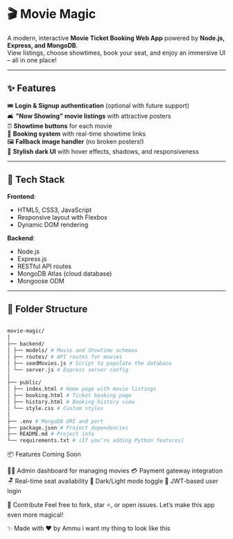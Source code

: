 # 🎬 Movie Magic

A modern, interactive **Movie Ticket Booking Web App** powered by **Node.js, Express, and MongoDB**.  
View listings, choose showtimes, book your seat, and enjoy an immersive UI – all in one place!

---

## ✨ Features

🎟️ **Login & Signup authentication** (optional with future support)  
🛋️ **"Now Showing" movie listings** with attractive posters  
⏰ **Showtime buttons** for each movie  
📄 **Booking system** with real-time showtime links  
🖼️ **Fallback image handler** (no broken posters!)  
🎨 **Stylish dark UI** with hover effects, shadows, and responsiveness

---

## 🚀 Tech Stack

**Frontend**:

- HTML5, CSS3, JavaScript
- Responsive layout with Flexbox
- Dynamic DOM rendering

**Backend**:

- Node.js
- Express.js
- RESTful API routes
- MongoDB Atlas (cloud database)
- Mongoose ODM

---

## 📁 Folder Structure

``` bash

movie-magic/
│
├── backend/
│ ├── models/ # Movie and Showtime schemas
│ ├── routes/ # API routes for movies
│ ├── seedMovies.js # Script to populate the database
│ └── server.js # Express server config
│
├── public/
│ ├── index.html # Home page with movie listings
│ ├── booking.html # Ticket booking page
│ ├── history.html # Booking history view
│ └── style.css # Custom styles
│
├── .env # MongoDB URI and port
├── package.json # Project dependencies
├── README.md # Project info
└── requirements.txt # (If you’re adding Python features)

```

📦 Features Coming Soon

🧑‍💼 Admin dashboard for managing movies
💳 Payment gateway integration
🪑 Real-time seat availability
🌙 Dark/Light mode toggle
🔐 JWT-based user login

🤝 Contribute
Feel free to fork, star ⭐, or open issues. Let’s make this app even more magical!

✨ Made with ❤️ by Ammu
i want my thing to look like this
